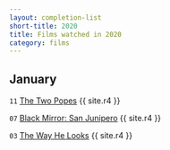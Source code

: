 ```yaml
---
layout: completion-list
short-title: 2020
title: Films watched in 2020
category: films
---
```

## January
`11` [The Two Popes](https://www.imdb.com/title/tt8404614/) {{ site.r4 }}

`07` [Black Mirror: San Junipero](https://www.imdb.com/title/tt4538072/) {{ site.r4 }}

`03` [The Way He Looks](https://www.imdb.com/title/tt1702014/) {{ site.r4 }}